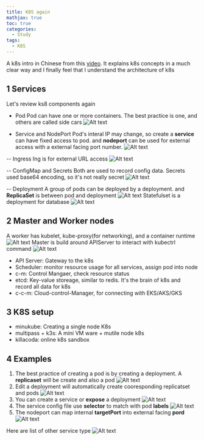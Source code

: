 ```yaml
---
title: K8S again
mathjax: true
toc: true
categories:
  - Study
tags:
  - K8S
---
```


A k8s intro in Chinese from this [video](https://www.youtube.com/watch?v=SL83f7Nzxr0). It explains k8s concepts in a much clear way and I finally feel that I understand the architecture of k8s

## 1 Services
Let's review ks8 components again

- Pod
Pod can have one or more containers. The best practice is one, and others are called side cars
![Alt text](/code23/assets/images/2025/25-03-02-k8s_files/sidecar.jpg)

- Service and NodePort
Pod's interal IP may change, so create a **service** can have fixed access to pod. and **nodeport** can be used for external access with a external facing port number.
![Alt text](/code23/assets/images/2025/25-03-02-k8s_files/nodeport.jpg)

-- Ingress
Ing is for external URL access
![Alt text](/code23/assets/images/2025/25-03-02-k8s_files/ing.jpg)

-- ConfigMap and Secrets
Both are used to record config data. Secrets used base64 encoding, so it's not really secret
![Alt text](/code23/assets/images/2025/25-03-02-k8s_files/configmap.jpg)

-- Deployment
A group of pods can be deployed by a deployment. and **ReplicaSet** is between pod and deployment
![Alt text](/code23/assets/images/2025/25-03-02-k8s_files/deployment.jpg)
Statefulset is a deployment for database
![Alt text](/code23/assets/images/2025/25-03-02-k8s_files/statefulset.jpg)

## 2 Master and Worker nodes
A worker has kubelet, kube-proxy(for networking), and a container runtime
![Alt text](/code23/assets/images/2025/25-03-02-k8s_files/worker.jpg)
Master is build around APIServer to interact with kubectrl command
![Alt text](/code23/assets/images/2025/25-03-02-k8s_files/master.jpg)
- API Server: Gateway to the k8s
- Scheduler: monitor resource usage for all services, assign pod into node
- c-m: Control Mangaer, check resource status
- etcd: Key-value storeage, similar to redis. It's the brain of k8s and record all data for k8s
- c-c-m: Cloud-control-Manager, for connecting with EKS/AKS/GKS

## 3 K8S setup
- minukube: Creating a single node K8s
- multipass + k3s: A mini VM ware + mutile node k8s
- killacoda: online k8s sandbox

## 4 Examples
1. The best practice of creating a pod is by creating a deployment. A **replicaset** will be create and also a pod
![Alt text](/code23/assets/images/2025/25-03-02-k8s_files/exp1.jpg)
2. Edit a deployment will automatically create cooresponding replicatset and pods
![Alt text](/code23/assets/images/2025/25-03-02-k8s_files/exp2.jpg)
3. You can create a service or **expose** a deployment
![Alt text](/code23/assets/images/2025/25-03-02-k8s_files/exp3.jpg)
4. The service config file use **selector** to match with pod **labels**
![Alt text](/code23/assets/images/2025/25-03-02-k8s_files/exp4.jpg)
5. The nodeport can map internal **targetPort** into external facing **pord**
![Alt text](/code23/assets/images/2025/25-03-02-k8s_files/exp5.jpg)

Here are list of other service type
![Alt text](/code23/assets/images/2025/25-03-02-k8s_files/services.jpg)





































